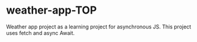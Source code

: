 # weather-app-TOP
Weather app project as a learning project for asynchronous JS. This project uses fetch and async Await.
